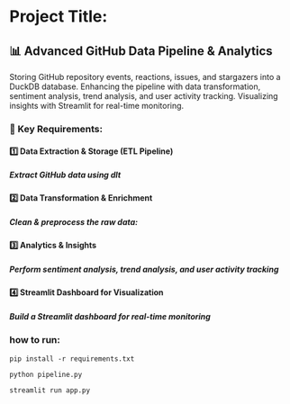 # Project Title:
## 📊 Advanced GitHub Data Pipeline & Analytics

Storing GitHub repository events, reactions, issues, and stargazers into a DuckDB database.
Enhancing the pipeline with data transformation, sentiment analysis, trend analysis, and user activity tracking.
Visualizing insights with Streamlit for real-time monitoring.
### 📌 Key Requirements:
#### 1️⃣ Data Extraction & Storage (ETL Pipeline)
##### Extract GitHub data using dlt
#### 2️⃣ Data Transformation & Enrichment
##### Clean & preprocess the raw data:
#### 3️⃣ Analytics & Insights
##### Perform sentiment analysis, trend analysis, and user activity tracking
#### 4️⃣ Streamlit Dashboard for Visualization
##### Build a Streamlit dashboard for real-time monitoring

### how to run:
```
pip install -r requirements.txt
```
```
python pipeline.py
```
```
streamlit run app.py
```
